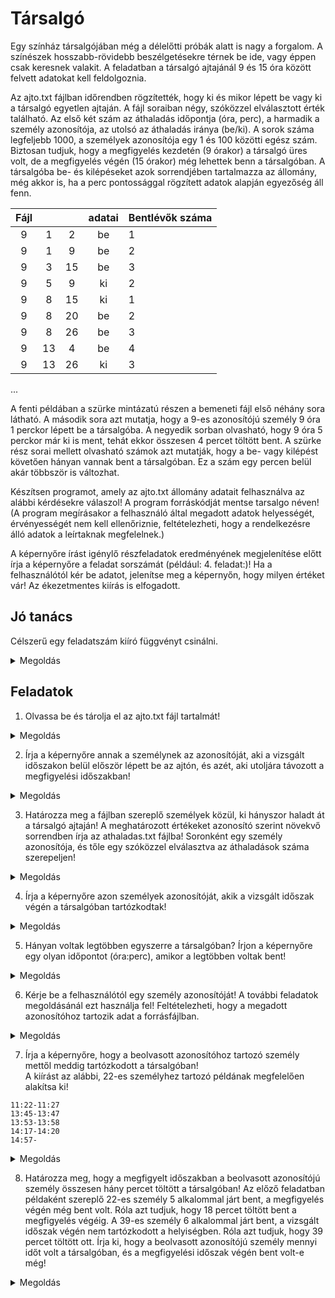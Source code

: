 # Társalgó

Egy színház társalgójában még a délelőtti próbák alatt is nagy a forgalom. A színészek hosszabb-rövidebb beszélgetésekre térnek be ide, vagy éppen csak keresnek valakit. A feladatban a társalgó ajtajánál 9 és 15 óra között felvett adatokat kell feldolgoznia.

Az ajto.txt fájlban időrendben rögzítették, hogy ki és mikor lépett be vagy ki a társalgó egyetlen ajtaján. A fájl soraiban négy, szóközzel elválasztott érték található. Az első két szám az áthaladás időpontja (óra, perc), a harmadik a személy azonosítója, az utolsó az áthaladás iránya (be/ki). A sorok száma legfeljebb 1000, a személyek azonosítója egy 1 és 100 közötti egész szám. Biztosan tudjuk, hogy a megfigyelés kezdetén (9 órakor) a társalgó üres volt, de a megfigyelés végén (15 órakor) még lehettek benn a társalgóban. A társalgóba be- és kilépéseket azok sorrendjében tartalmazza az állomány, még akkor is, ha a perc pontossággal rögzített adatok alapján egyezőség áll fenn. 


|  Fájl	|  	|  	| adatai 	| Bentlévők száma 	|
|:-:	|:--:	|:--:	|:--:	|---	|
| 9 	| 1 	| 2 	| be 	| 1 	|
| 9 	| 1 	| 9 	| be 	| 2 	|
| 9 	| 3 	| 15 	| be 	| 3 	|
| 9 	| 5 	| 9 	| ki 	| 2 	|
| 9 	| 8 	| 15 	| ki 	| 1 	|
| 9 	| 8 	| 20 	| be 	| 2 	|
| 9 	| 8 	| 26 	| be 	| 3 	|
| 9 	| 13 	| 4 	| be 	| 4 	|
| 9 	| 13 	| 26 	| ki 	| 3 	|
...

A fenti példában a szürke mintázatú részen a bemeneti fájl első néhány sora látható. A második sora azt mutatja, hogy a 9-es azonosítójú személy 9 óra 1 perckor lépett be a társalgóba. A negyedik sorban olvasható, hogy 9 óra 5 perckor már ki is ment, tehát ekkor összesen 4 percet töltött bent. A szürke rész sorai mellett olvasható számok azt mutatják, hogy a be- vagy kilépést követően hányan vannak bent a társalgóban. Ez a szám egy percen belül akár többször is változhat. 

Készítsen programot, amely az ajto.txt állomány adatait felhasználva az alábbi kérdésekre válaszol! A program forráskódját mentse tarsalgo néven! (A program megírásakor a felhasználó által megadott adatok helyességét, érvényességét nem kell ellenőriznie, feltételezheti, hogy a rendelkezésre álló adatok a leírtaknak megfelelnek.) 

A képernyőre írást igénylő részfeladatok eredményének megjelenítése előtt írja a képernyőre a feladat sorszámát (például: 4. feladat:)! Ha a felhasználótól kér be adatot, jelenítse meg a képernyőn, hogy milyen értéket vár! Az ékezetmentes kiírás is elfogadott. 

## Jó tanács

Célszerű egy feladatszám kiíró függvényt csinálni.

<details> 
<summary>
Megoldás 
</summary>

```python
def feledatszam(i): ## célszerű f-nek hívni az időtakarékosság jegyében
    print('{0}. feladat:',i)
```
<hr/>
</details>

## Feladatok

1. Olvassa be és tárolja el az ajto.txt fájl tartalmát!

<details> 
<summary>
Megoldás 
</summary>

`Egyszerűbb megoldás`
```python
inp = open('ajto.txt')
ajto = []
for line in inp.readlines():
    line = line.replace('\n', '')
    sor = line.split(' ')
    ajto.append([int(sor[0]), int(sor[1]), int(sor[2]), sor[3]])
print('%d sor beolvasva.' % len(ajto))
```

`Nehezebb, trükösebb megoldás`
```python
ajto = [line.replace('\n', '').split(' ') for line in open('ajto.txt').readlines()]
print('%d sor beolvasva.' % len(ajto))
```
<hr/>
</details>

2. Írja a képernyőre annak a személynek az azonosítóját, aki a vizsgált időszakon belül először lépett be az ajtón, és azét, aki utoljára távozott a megfigyelési időszakban!

<details> 
<summary>
Megoldás 
</summary>

```python
f(2)
print('Az első belépő: %d' % ajto[0][2])
i = len(ajto) - 1
while i >= 0 and ajto[i][3] != 'ki':
    i -= 1
if i >= 0:
    print('Az utolsó kilépő: %d' % ajto[i][2])
```

<hr/>
</details>

3. Határozza meg a fájlban szereplő személyek közül, ki hányszor haladt át a társalgó ajtaján! A meghatározott értékeket azonosító szerint növekvő sorrendben írja az athaladas.txt fájlba! Soronként egy személy azonosítója, és tőle egy szóközzel elválasztva az áthaladások száma szerepeljen! 

<details> 
<summary>
Megoldás 
</summary>


```python
azonositok = set()
for adat in ajto:
    azonositok.add(adat[2])
lista = sorted(list(azonositok))
athaladasok = [a[2] for a in ajto]
with open('athaladas.txt', 'w') as ath:
    for tag in lista:
        ath.write('%d %d\n' % (tag, athaladasok.count(tag)))
```

<hr/>
</details>

4. Írja a képernyőre azon személyek azonosítóját, akik a vizsgált időszak végén a társalgóban tartózkodtak! 

<details> 
<summary>
Megoldás 
</summary>

```python
f(4)
bent = []
for tag in lista:
    athaladasok = [a[3] for a in ajto if a[2] == tag]
    if athaladasok[-1] == 'be':
        bent.append(str(tag))
print('A végén a társalgóban voltak: ' + ' '.join(bent))
```

<hr/>
</details>

5. Hányan voltak legtöbben egyszerre a társalgóban? Írjon a képernyőre egy olyan időpontot (óra:perc), amikor a legtöbben voltak bent!

<details> 
<summary>
Megoldás 
</summary>


```python
f(5)
max = 0
ido = ''
akt = 0
for adat in ajto:
    akt += (1 if adat[3] == 'be' else -1)
    if akt > max:
        max = akt
        ido = '%d:%d' %(adat[0], adat[1])
print('Például %s-kor voltak a legtöbben a társalgóban.' % ido)
```

<hr/>
</details>

6. Kérje be a felhasználótól egy személy azonosítóját! A további feladatok megoldásánál ezt használja fel!
Feltételezheti, hogy a megadott azonosítóhoz tartozik adat a forrásfájlban. 

<details> 
<summary>
Megoldás 
</summary>


```python
f(6)
ember = int(input('Adja meg a személy azonosítóját! '))
```

<hr/>
</details>

7. Írja a képernyőre, hogy a beolvasott azonosítóhoz tartozó személy mettől meddig tartózkodott a társalgóban!<br>
A kiírást az alábbi, 22-es személyhez tartozó példának megfelelően alakítsa ki! <br>

```
11:22-11:27
13:45-13:47
13:53-13:58
14:17-14:20
14:57- 
```

<details> 
<summary>
Megoldás 
</summary>


```python
f(7)
percek = 0
for adat in ajto:
    if adat[2] == ember:
        if adat[3] == 'be':
            bentvan = True
            ido = '%d:%d-' %(adat[0], adat[1])
            kezdet = perc(adat)
        else:
            bentvan = False
            ido += '%d:%d' %(adat[0], adat[1])
            print(ido)
            percek += perc(adat) - kezdet
if bentvan:
    print(ido)
    percek += vege - kezdet
```

<hr/>
</details>

8. Határozza meg, hogy a megfigyelt időszakban a beolvasott azonosítójú személy összesen hány percet töltött a társalgóban! Az előző feladatban példaként szereplő 22-es személy 5 alkalommal járt bent, a megfigyelés végén még bent volt. Róla azt tudjuk, hogy 18 percet töltött bent a megfigyelés végéig. A 39-es személy 6 alkalommal járt bent, a vizsgált időszak végén nem tartózkodott a helyiségben. Róla azt tudjuk, hogy 39 percet töltött ott. Írja ki, hogy a beolvasott azonosítójú személy mennyi időt volt a társalgóban, és a megfigyelési időszak végén bent volt-e még! 

<details> 
<summary>
Megoldás 
</summary>


```python
def perc(adat):
    return 60 * adat[0] + adat[1]
vege = 15 * 60
```
```python
f(8)
holvan = 'a társalgóban volt' if bentvan else 'nem volt a társalgóban'
s = 'A(z) %d. személy összesen %d percet volt bent, a megfigyelés végén %s.'
print(s % (ember, percek, holvan))
```

<hr/>
</details>